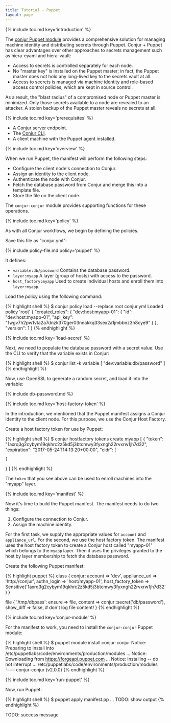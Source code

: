 ```yaml
---
title: Tutorial - Puppet
layout: page
---
```


{% include toc.md key='introduction' %}

The [conjur Puppet module](https://forge.puppet.com/conjur/conjur) provides a comprehensive solution for managing machine identity and distributing secrets through Puppet. Conjur + Puppet has clear advantages over other approaches to secrets management such as hiera-eyaml and hiera-vault:

* Access to secrets is controlled separately for each node.
* No "master key" is installed on the Puppet master; in fact, the Puppet master
does not hold any long-lived key to the secrets vault at all.
* Access to secrets is managed via machine identity and role-based access control policies, which are kept in source control.

As a result, the "blast radius" of a compromised node or Puppet master is minimized. Only those secrets available to a node are revealed to an attacker. A stolen backup of the Puppet master reveals no secrets at all.

{% include toc.md key='prerequisites' %}

* A [Conjur server](/installation/server.html) endpoint.
* The [Conjur CLI](/installation/client.html).
* A client machine with the Puppet agent installed.

{% include toc.md key='overview' %}

When we run Puppet, the manifest will perform the following steps:

* Configure the client node's connection to Conjur.
* Assign an identity to the client node.
* Authenticate the node with Conjur.
* Fetch the database password from Conjur and merge this into a template file.
* Store the file on the client node.

The `conjur-conjur` module provides supporting functions for these operations.

{% include toc.md key='policy' %}

As with all Conjur workflows, we begin by defining the policies.

Save this file as "conjur.yml":

{% include policy-file.md policy='puppet' %}

It defines:

* `variable:db/password` Contains the database password.
* `layer:myapp` A layer (group of hosts) with access to the password.
* `host_factory:myapp` Used to create individual hosts and enroll them into `layer:myapp`.

Load the policy using the following command:

{% highlight shell %}
$ conjur policy load --replace root conjur.yml
Loaded policy 'root'
{
  "created_roles": {
    "dev:host:myapp-01": {
      "id": "dev:host:myapp-01",
      "api_key": "1wgv7h2pw1vta2a7dnzk370ger03nnakkq33sex2a1jmbbnz3h8cye9"
    }
  },
  "version": 1
}
{% endhighlight %}

{% include toc.md key='load-secret' %}

Next, we need to populate the database password with a secret value. Use the CLI to verify that the variable exists in Conjur:

{% highlight shell %}
$ conjur list -k variable
[
  "dev:variable:db/password"
]
{% endhighlight %}

Now, use OpenSSL to generate a random secret, and load it into the variable:

{% include db-password.md %}

{% include toc.md key='host-factory-token' %}

In the introduction, we mentioned that the Puppet manifest assigns a Conjur identity to the client node. For this purpose, we use the Conjur Host Factory.

Create a host factory token for use by Puppet:

{% highlight shell %}
$ conjur hostfactory tokens create myapp
[
  {
    "token": "1axrq3g2cybym19qkhrc2z5kd5j3btcmwy3fyxngh22rvxrw1jh7d32",
    "expiration": "2017-05-24T14:13:20+00:00",
    "cidr": [

    ]
  }
]
{% endhighlight %}

The `token` that you see above can be used to enroll machines into the "myapp" layer.

{% include toc.md key='manifest' %}

Now it's time to build the Puppet manifest. The manifest needs to do two things:

1. Configure the connection to Conjur.
2. Assign the machine identity.

For the first task, we supply the appropriate values for `account` and `appliance_url`. For the second, we use the host factory token. The manifest uses the host factory token to create a Conjur host called "myapp-01" which belongs to the `myapp` layer. Then it uses the privileges granted to the host by layer membership to fetch the database password.

Create the following Puppet manifest:

{% highlight puppet %}
class { conjur:
  account         => 'dev',
  appliance_url   => 'http://conjur',
  authn_login     => 'host/myapp-01',
  host_factory_token => Sensitive('1axrq3g2cybym19qkhrc2z5kd5j3btcmwy3fyxngh22rvxrw1jh7d32')
}    

file { '/tmp/dbpass':
  ensure    => file,
  content   => conjur::secret('db/password'),
  show_diff => false,  # don't log file content!
}
{% endhighlight %}

{% include toc.md key='conjur-module' %}

For the manifest to work, you need to install the `conjur-conjur` Puppet module:

{% highlight shell %}
$ puppet module install conjur-conjur
Notice: Preparing to install into /etc/puppetlabs/code/environments/production/modules ...
Notice: Downloading from https://forgeapi.puppet.com ...
Notice: Installing -- do not interrupt ...
/etc/puppetlabs/code/environments/production/modules
└── conjur-conjur (v2.0.0)
{% endhighlight %}

{% include toc.md key='run-puppet' %}

Now, run Puppet:

{% highlight shell %}
$ puppet apply manifest.pp
...
TODO: show output
{% endhighlight %}

TODO: success message
